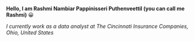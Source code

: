 **Hello, I am Rashmi Nambiar Pappinisseri Puthenveettil (you can call me Rashmi)**  :grinning:

_I currently work as a data analyst at The Cincinnati Insurance Companies, Ohio, United States_
